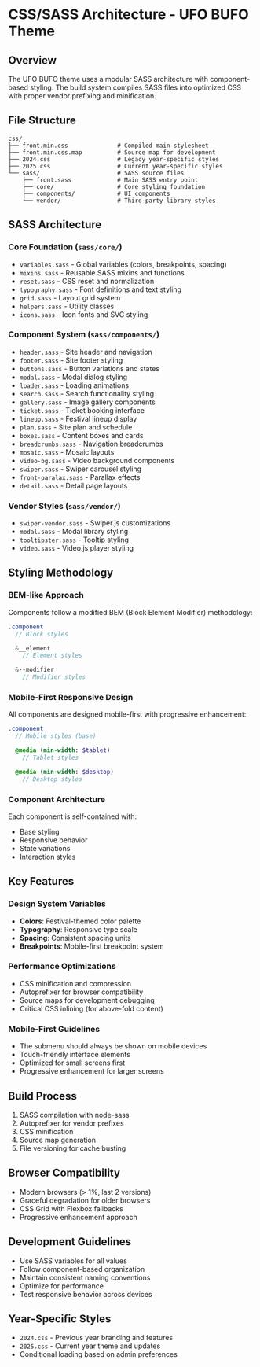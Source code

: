 # CSS/SASS Architecture - UFO BUFO Theme

## Overview
The UFO BUFO theme uses a modular SASS architecture with component-based styling. The build system compiles SASS files into optimized CSS with proper vendor prefixing and minification.

## File Structure
```
css/
├── front.min.css              # Compiled main stylesheet
├── front.min.css.map          # Source map for development
├── 2024.css                   # Legacy year-specific styles
├── 2025.css                   # Current year-specific styles
└── sass/                      # SASS source files
    ├── front.sass             # Main SASS entry point
    ├── core/                  # Core styling foundation
    ├── components/            # UI components
    └── vendor/                # Third-party library styles
```

## SASS Architecture

### Core Foundation (`sass/core/`)
- `variables.sass` - Global variables (colors, breakpoints, spacing)
- `mixins.sass` - Reusable SASS mixins and functions
- `reset.sass` - CSS reset and normalization
- `typography.sass` - Font definitions and text styling
- `grid.sass` - Layout grid system
- `helpers.sass` - Utility classes
- `icons.sass` - Icon fonts and SVG styling

### Component System (`sass/components/`)
- `header.sass` - Site header and navigation
- `footer.sass` - Site footer styling
- `buttons.sass` - Button variations and states
- `modal.sass` - Modal dialog styling
- `loader.sass` - Loading animations
- `search.sass` - Search functionality styling
- `gallery.sass` - Image gallery components
- `ticket.sass` - Ticket booking interface
- `lineup.sass` - Festival lineup display
- `plan.sass` - Site plan and schedule
- `boxes.sass` - Content boxes and cards
- `breadcrumbs.sass` - Navigation breadcrumbs
- `mosaic.sass` - Mosaic layouts
- `video-bg.sass` - Video background components
- `swiper.sass` - Swiper carousel styling
- `front-paralax.sass` - Parallax effects
- `detail.sass` - Detail page layouts

### Vendor Styles (`sass/vendor/`)
- `swiper-vendor.sass` - Swiper.js customizations
- `modal.sass` - Modal library styling
- `tooltipster.sass` - Tooltip styling
- `video.sass` - Video.js player styling

## Styling Methodology

### BEM-like Approach
Components follow a modified BEM (Block Element Modifier) methodology:
```sass
.component
  // Block styles

  &__element
    // Element styles

  &--modifier
    // Modifier styles
```

### Mobile-First Responsive Design
All components are designed mobile-first with progressive enhancement:
```sass
.component
  // Mobile styles (base)

  @media (min-width: $tablet)
    // Tablet styles

  @media (min-width: $desktop)
    // Desktop styles
```

### Component Architecture
Each component is self-contained with:
- Base styling
- Responsive behavior
- State variations
- Interaction styles

## Key Features

### Design System Variables
- **Colors**: Festival-themed color palette
- **Typography**: Responsive type scale
- **Spacing**: Consistent spacing units
- **Breakpoints**: Mobile-first breakpoint system

### Performance Optimizations
- CSS minification and compression
- Autoprefixer for browser compatibility
- Source maps for development debugging
- Critical CSS inlining (for above-fold content)

### Mobile-First Guidelines
- The submenu should always be shown on mobile devices
- Touch-friendly interface elements
- Optimized for small screens first
- Progressive enhancement for larger screens

## Build Process
1. SASS compilation with node-sass
2. Autoprefixer for vendor prefixes
3. CSS minification
4. Source map generation
5. File versioning for cache busting

## Browser Compatibility
- Modern browsers (> 1%, last 2 versions)
- Graceful degradation for older browsers
- CSS Grid with Flexbox fallbacks
- Progressive enhancement approach

## Development Guidelines
- Use SASS variables for all values
- Follow component-based organization
- Maintain consistent naming conventions
- Optimize for performance
- Test responsive behavior across devices

## Year-Specific Styles
- `2024.css` - Previous year branding and features
- `2025.css` - Current year theme and updates
- Conditional loading based on admin preferences